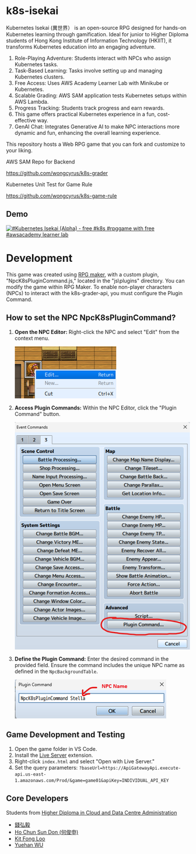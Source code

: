 # k8s-isekai

Kubernetes Isekai (異世界） is an open-source RPG designed for hands-on Kubernetes learning through gamification. Ideal for junior to Higher Diploma students of Hong Kong Institute of Information Technology (HKIIT), it transforms Kubernetes education into an engaging adventure.

1. Role-Playing Adventure: Students interact with NPCs who assign Kubernetes tasks.
2. Task-Based Learning: Tasks involve setting up and managing Kubernetes clusters.
3. Free Access: Uses AWS Academy Learner Lab with Minikube or Kubernetes.
4. Scalable Grading: AWS SAM application tests Kubernetes setups within AWS Lambda.
5. Progress Tracking: Students track progress and earn rewards.
6. This game offers practical Kubernetes experience in a fun, cost-effective way.
7. GenAI Chat: Integrates Generative AI to make NPC interactions more dynamic and fun, enhancing the overall learning experience.

This repository hosts a Web RPG game that you can fork and customize to your liking.

AWS SAM Repo for Backend

https://github.com/wongcyrus/k8s-grader

Kubernetes Unit Test for Game Rule

https://github.com/wongcyrus/k8s-game-rule

## Demo

[![#Kubernetes Isekai (Alpha) -  free #k8s #rpggame with free #awsacademy learner lab](https://img.youtube.com/vi/dIwNWwz681k/0.jpg)](https://youtu.be/dIwNWwz681k)

# Development

This game was created using [RPG maker](https://www.rpgmakerweb.com/), with a custom plugin, "NpcK8sPluginCommand.js," located in the "js\plugins" directory.
You can modify the game within RPG Maker. To enable non-player characters (NPCs) to interact with the k8s-grader-api, you must configure the Plugin Command.

## How to set the NPC NpcK8sPluginCommand?

1. **Open the NPC Editor:** Right-click the NPC and select "Edit" from the context menu.

   ![NPC Edit](img/readme/npc_edit.png)

2. **Access Plugin Commands:** Within the NPC Editor, click the "Plugin Command" button.

   ![Plugin](img/readme/plugin_command.png)

3. **Define the Plugin Command:** Enter the desired command in the provided field. Ensure the command includes the unique NPC name as defined in the `NpcBackgroundTable`.

   ![Set Commmand](img/readme/set_command.png)

## Game Development and Testing

1. Open the game folder in VS Code.
2. Install the [Live Server](https://marketplace.visualstudio.com/items?itemName=ritwickdey.LiveServer) extension.
3. Right-click `index.html` and select "Open with Live Server."
4. Set the query parameters:
   `?baseUrl=https://ApiGatewayApi.execute-api.us-east-1.amazonaws.com/Prod/&game=game01&apiKey=INDIVIDUAL_API_KEY`

## Core Developers

Students from [Higher Diploma in Cloud and Data Centre Administration](https://www.vtc.edu.hk/admission/en/programme/it114115-higher-diploma-in-cloud-and-data-centre-administration/)

- [錢弘毅](https://www.linkedin.com/in/hongyi-qian-a71b17290/)
- [Ho Chun Sun Don (何俊申)](https://www.linkedin.com/in/ho-chun-sun-don-%E4%BD%95%E4%BF%8A%E7%94%B3-660a94290/)
- [Kit Fong Loo](https://www.linkedin.com/in/kit-fong-loo-910482347/)
- [Yuehan WU](https://www.linkedin.com/in/yuehan-wu-a40612290/)
